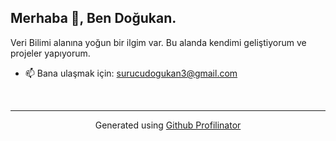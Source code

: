 ##                  Merhaba 👋, Ben Doğukan.
  

Veri Bilimi alanına yoğun bir ilgim var. Bu alanda kendimi geliştiyorum ve projeler yapıyorum.


- 📫 Bana ulaşmak için: surucudogukan3@gmail.com  
  

<br/>  

----
<div align="center">Generated using <a href="https://profilinator.rishav.dev/" target="_blank">Github Profilinator</a></div>
